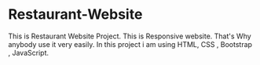 # Restaurant-Website
This is Restaurant Website Project. This is Responsive website. That's Why anybody use it very easily. In this project i am using HTML, CSS , Bootstrap , JavaScript.
